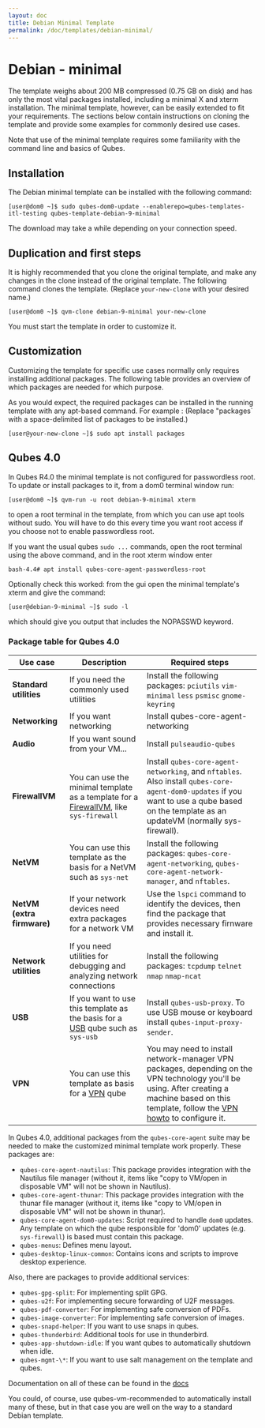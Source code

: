 ```yaml
---
layout: doc
title: Debian Minimal Template
permalink: /doc/templates/debian-minimal/
---
```


Debian - minimal
================

The template weighs about 200 MB compressed (0.75 GB on disk) and has only the most vital packages installed, including a minimal X and xterm installation.
The minimal template, however, can be easily extended to fit your requirements.
The sections below contain instructions on cloning the template and provide some examples for commonly desired use cases.

Note that use of the minimal template requires some familiarity with the command line and basics of Qubes.

Installation
------------

The Debian minimal template can be installed with the following command:

~~~
[user@dom0 ~]$ sudo qubes-dom0-update --enablerepo=qubes-templates-itl-testing qubes-template-debian-9-minimal
~~~

The download may take a while depending on your connection speed.

Duplication and first steps
---------------------------

It is highly recommended that you clone the original template, and make any changes in the clone instead of the original template. 
The following command clones the template. 
(Replace `your-new-clone` with your desired name.)

~~~
[user@dom0 ~]$ qvm-clone debian-9-minimal your-new-clone
~~~

You must start the template in order to customize it.

Customization
-------------

Customizing the template for specific use cases normally only requires installing additional packages.
The following table provides an overview of which packages are needed for which purpose.

As you would expect, the required packages can be installed in the running template with any apt-based command. 
For example : (Replace "packages` with a space-delimited list of packages to be installed.)

~~~
[user@your-new-clone ~]$ sudo apt install packages
~~~

Qubes 4.0
---------

In Qubes R4.0 the minimal template is not configured for passwordless root.  
To update or install packages to it, from a dom0 terminal window run:

~~~
[user@dom0 ~]$ qvm-run -u root debian-9-minimal xterm
~~~
to open a root terminal in the template, from which you can use apt tools without sudo. 
You will have to do this every time you want root access if you choose not to enable passwordless root. 

If you want the usual qubes `sudo ...` commands, open the root terminal using the above command, and in the root xterm window enter

~~~
bash-4.4# apt install qubes-core-agent-passwordless-root 
~~~

Optionally check this worked: from the gui open the minimal template's xterm and give the command:

~~~
[user@debian-9-minimal ~]$ sudo -l
~~~

which should give you output that includes the NOPASSWD keyword.

### Package table for Qubes 4.0

Use case | Description | Required steps
--- | --- | ---
**Standard utilities** | If you need the commonly used utilities | Install the following packages: `pciutils` `vim-minimal` `less` `psmisc` `gnome-keyring`
**Networking** | If you want networking | Install qubes-core-agent-networking
**Audio** | If you want sound from your VM... | Install `pulseaudio-qubes`
**FirewallVM** | You can use the minimal template as a template for a [FirewallVM](/doc/firewall/), like `sys-firewall` | Install `qubes-core-agent-networking`, and `nftables`.  Also install `qubes-core-agent-dom0-updates` if you want to use a qube based on the template as an updateVM (normally sys-firewall).
**NetVM** | You can use this template as the basis for a NetVM such as `sys-net` | Install the following packages:  `qubes-core-agent-networking`, `qubes-core-agent-network-manager`, and `nftables`.  
**NetVM (extra firmware)** | If your network devices need extra packages for a network VM | Use the `lspci` command to identify the devices, then find the package that provides necessary firnware and install it.
**Network utilities** | If you need utilities for debugging and analyzing network connections | Install the following packages: `tcpdump` `telnet` `nmap` `nmap-ncat`
**USB** | If you want to use this template as the basis for a [USB](/doc/usb/) qube such as `sys-usb` | Install `qubes-usb-proxy`. To use USB mouse or keyboard install `qubes-input-proxy-sender`.
**VPN** | You can use this template as basis for a [VPN](/doc/vpn/) qube | You may need to install network-manager VPN packages, depending on the VPN technology you'll be using. After creating a machine based on this template, follow the [VPN howto](/doc/vpn/#set-up-a-proxyvm-as-a-vpn-gateway-using-networkmanager) to configure it.
 

In Qubes 4.0, additional packages from the `qubes-core-agent` suite may be needed to make the customized minimal template work properly. 
These packages are:

- `qubes-core-agent-nautilus`: This package provides integration with the Nautilus file manager (without it, items like "copy to VM/open in disposable VM" will not be shown in Nautilus).
- `qubes-core-agent-thunar`: This package provides integration with the thunar file manager (without it, items like "copy to VM/open in disposable VM" will not be shown in thunar).
- `qubes-core-agent-dom0-updates`: Script required to handle `dom0` updates. Any template on which the qube responsible for 'dom0' updates (e.g. `sys-firewall`) is based must contain this package.
- `qubes-menus`: Defines menu layout.
- `qubes-desktop-linux-common`: Contains icons and scripts to improve desktop experience.

Also, there are packages to provide additional services:
- `qubes-gpg-split`: For implementing split GPG.
- `qubes-u2f`: For implementing secure forwarding of U2F messages.
- `qubes-pdf-converter`: For implementing safe conversion of PDFs.
- `qubes-image-converter`: For implementing safe conversion of images.
- `qubes-snapd-helper`: If you want to use snaps in qubes.
- `qubes-thunderbird`: Additional tools for use in thunderbird.
- `qubes-app-shutdown-idle`: If you want qubes to automatically shutdown when idle.
- `qubes-mgmt-\*`: If you want to use salt management on the template and qubes.

Documentation on all of these can be found in the [docs](/doc)

You could, of course, use qubes-vm-recommended to automatically install many of these, but in that case you are well on the way to a standard Debian template.
